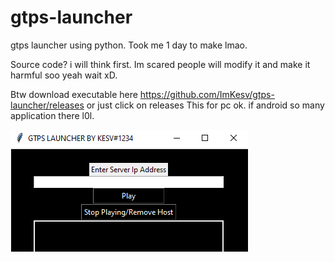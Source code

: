 # gtps-launcher
gtps launcher using python. Took me 1 day to make lmao.

Source code? i will think first. Im scared people will modify it and make it harmful soo yeah wait xD.

Btw download executable here https://github.com/ImKesv/gtps-launcher/releases or just click on releases
This for pc ok. if android so many application there l0l.

![](lol.png)
